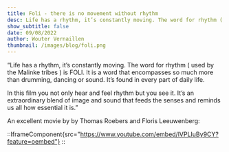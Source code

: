 ```yaml
---
title: Foli - there is no movement without rhythm
desc: Life has a rhythm, it’s constantly moving. The word for rhythm ( used by the Malinke tribes ) is FOLI.
show_subtitle: false
date: 09/08/2022
author: Wouter Vernaillen
thumbnail: /images/blog/foli.png
---
```


“Life has a rhythm, it’s constantly moving.
The word for rhythm ( used by the Malinke tribes ) is FOLI.
It is a word that encompasses so much more than drumming, dancing or sound.
It’s found in every part of daily life.

In this film you not only hear and feel rhythm but you see it.
It’s an extraordinary blend of image and sound that feeds the senses and reminds us all
how essential it is.”

An excellent movie by by Thomas Roebers and Floris Leeuwenberg:

::IframeComponent{src="https://www.youtube.com/embed/lVPLIuBy9CY?feature=oembed"}
::
